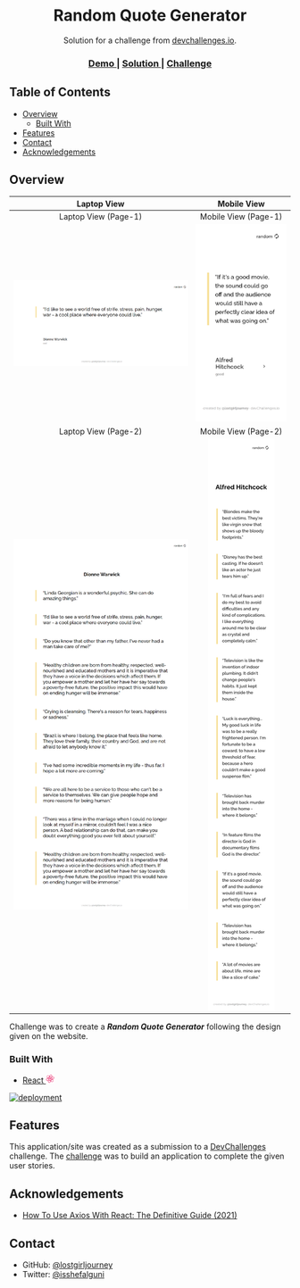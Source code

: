 <!-- Please update value in the {}  -->

<h1 align="center">Random Quote Generator</h1>

<div align="center">
   Solution for a challenge from  <a href="http://devchallenges.io" target="_blank">devchallenges.io</a>.
</div>

<div align="center">
  <h3>
    <a href="https://random-quote-generator-challenge.vercel.app/">
      Demo
    </a>
    <span> | </span>
    <a href="https://devchallenges.io/solutions/l5gKnvVxy21omm72UqvX">
      Solution
    </a>
    <span> | </span>
    <a href="https://devchallenges.io/challenges/8Y3J4ucAMQpSnYTwwWW8">
      Challenge
    </a>
  </h3>
</div>

## Table of Contents

-   [Overview](#overview)
    -   [Built With](#built-with)
-   [Features](#features)
-   [Contact](#contact)
-   [Acknowledgements](#acknowledgements)

## Overview

|                Laptop View                 |                Mobile View                 |
| :----------------------------------------: | :----------------------------------------: |
|            Laptop View (Page-1)            |            Mobile View (Page-1)            |
| <img src="assets/Screenshot-Laptop1.jpeg"> | <img src="assets/Screenshot-Mobile1.jpeg"> |
|            Laptop View (Page-2)            |            Mobile View (Page-2)            |
| <img src="assets/Screenshot-Laptop2.jpeg"> | <img src="assets/Screenshot-Mobile2.jpeg"> |

Challenge was to create a **_Random Quote Generator_** following the design given on the website.

### Built With

<p>
  <ul>
    <li>
      <a href="https://reactjs.org/">
        React
      </a>
      <img src="assets/react.png" width="16px">
    </li>
  </ul>
</p>

[![deployment](https://img.shields.io/badge/deployment-success-yellow)](https://random-quote-generator-challenge.vercel.app/)

## Features

This application/site was created as a submission to a [DevChallenges](https://devchallenges.io/challenges) challenge. The [challenge](https://devchallenges.io/challenges/8Y3J4ucAMQpSnYTwwWW8) was to build an application to complete the given user stories.

## Acknowledgements

-   [How To Use Axios With React: The Definitive Guide (2021)](https://www.freecodecamp.org/news/how-to-use-axios-with-react/)

## Contact

-   GitHub: [@lostgirljourney](https://github.com/lostgirljourney)
-   Twitter: [@isshefalguni](https://twitter.com/isshefalguni)

